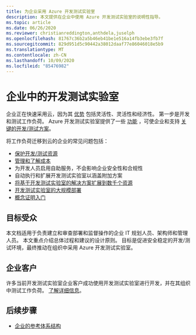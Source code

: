 ```yaml
---
title: 为企业采用 Azure 开发测试实验室
description: 本文提供在企业中使用 Azure 开发测试实验室的说明性指导。
ms.topic: article
ms.date: 06/26/2020
ms.reviewer: christianreddington,anthdela,juselph
ms.openlocfilehash: 81767c36b2a5b46eb41be1e516a14fb3ebe3fb7f
ms.sourcegitcommit: 829d951d5c90442a38012daaf77e86046018e5b9
ms.translationtype: MT
ms.contentlocale: zh-CN
ms.lasthandoff: 10/09/2020
ms.locfileid: "85476982"
---
```

# <a name="devtest-labs-in-the-enterprise"></a>企业中的开发测试实验室
企业正在快速采用云，因为其 [优势](/azure/architecture/cloud-adoption/business-strategy/cloud-migration-business-case) 包括灵活性、灵活性和经济性。 第一步是开发和测试工作负荷。 Azure 开发测试实验室提供了一些 [功能](devtest-lab-concepts.md) ，可使企业和支持 [关键的开发/测试方案](devtest-lab-guidance-get-started.md)。

将工作负荷迁移到云的企业的常见问题包括：

- [保护开发/测试资源](devtest-lab-guidance-governance-policy-compliance.md)
- [管理和了解成本](devtest-lab-guidance-governance-cost-ownership.md)
- 为开发人员启用自助服务，不会影响企业安全性和合规性
- 自动执行和扩展开发测试实验室以涵盖附加方案
- [将基于开发测试实验室的解决方案扩展到数千个资源](devtest-lab-guidance-scale.md)
- [开发测试实验室的大规模部署](devtest-lab-guidance-orchestrate-implementation.md)
- [概念证明入门](devtest-lab-guidance-orchestrate-implementation.md)

## <a name="intended-audience"></a>目标受众
本文档适用于负责建立和审查部署和监督操作的企业 IT 规划人员、架构师和管理人员。 本文重点介绍总体过程和建议的设计原则。 目标是促进安全稳定的开发/测试环境，最终推动在组织中采用 Azure 开发测试实验室。

## <a name="enterprise-customers"></a>企业客户

许多当前开发测试实验室企业客户成功使用开发测试实验室进行开发，并在其组织中测试工作负荷。 [了解详细信息](https://azure.microsoft.com/case-studies/?term=DevTest+labs)。

## <a name="next-steps"></a>后续步骤
- [企业的参考体系结构](devtest-lab-reference-architecture.md)
